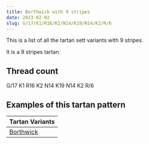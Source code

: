 ```yaml
---
title: Borthwick with 9 stripes
date: 2023-02-02
slug: G/17/K1/R16/K2/N14/K19/N14/K2/R/6
---
```

This is a list of all the tartan sett variants with 9 stripes.

It is a 9 stripes tartan.


## Thread count
G/17 K1 R16 K2 N14 K19 N14 K2 R/6

## Examples of this tartan pattern

| Tartan Variants |
|---------------|
| [Borthwick](/variants/g/17/k1/r16/k2/n14/k19/n14/k2/r/6-g004c00-k000000-n707070-rc80000)||
